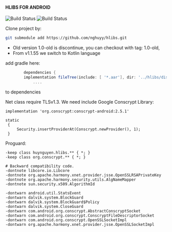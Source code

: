 #### HLIBS FOR ANDROID ####

![Build Status](https://ci.vnapps.com/buildStatus/icon?job=hlibs&subject=Release&status=1.1.${buildNumber}(${startTime}))
![Build Status](https://ci-backup.vnapps.com/buildStatus/icon?job=hlibs&subject=Backup&status=${duration}(${startTime}))

Clone project by:
```bash
git submodule add https://github.com/nghuyy/hlibs.git
```
+ Old version 1.0-old is discontinue, you can checkout with tag: 1.0-old,
+ From v1.1.55 we switch to Kotlin language 

add gradle here:

```gradle
		dependencies { 
		implementation fileTree(include: [ '*.aar'], dir: '../hlibs/dist')
			....
```
to dependencies

Net class require TLSv1.3. We need include Google Conscrypt Library:

```
implementation 'org.conscrypt:conscrypt-android:2.5.1'

static
 {
     Security.insertProviderAt(Conscrypt.newProvider(), 1);
 }
```

Proguard:
```proguard
-keep class huynguyen.hlibs.** { *; }
-keep class org.conscrypt.** { *; }

# Backward compatibility code.
-dontnote libcore.io.Libcore
-dontnote org.apache.harmony.xnet.provider.jsse.OpenSSLRSAPrivateKey
-dontnote org.apache.harmony.security.utils.AlgNameMapper
-dontnote sun.security.x509.AlgorithmId

-dontwarn android.util.StatsEvent
-dontwarn dalvik.system.BlockGuard
-dontwarn dalvik.system.BlockGuard$Policy
-dontwarn dalvik.system.CloseGuard
-dontwarn com.android.org.conscrypt.AbstractConscryptSocket
-dontwarn com.android.org.conscrypt.ConscryptFileDescriptorSocket
-dontwarn com.android.org.conscrypt.OpenSSLSocketImpl
-dontwarn org.apache.harmony.xnet.provider.jsse.OpenSSLSocketImpl

```
